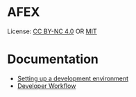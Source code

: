 # AFEX

License: [CC BY-NC 4.0](./Documentation/License.CC%20BY-NC%204.0.md) OR [MIT](./Documentation/License.MIT.md)

# Documentation

* [Setting up a development environment](./Documentation/SetupDevEnv.md)
* [Developer Workflow](./Documentation/DevWorkflow.md)